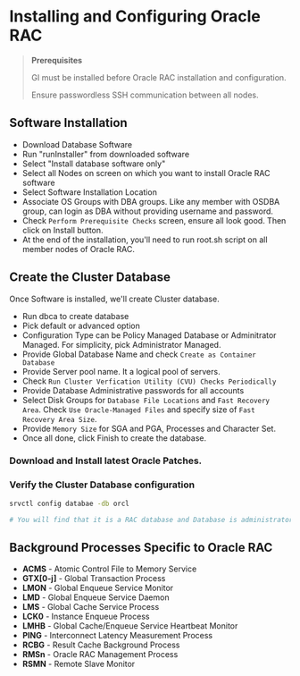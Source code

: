# Installing and Configuring Oracle RAC

> **Prerequisites**
>
> GI must be installed before Oracle RAC installation and configuration.
>
> Ensure passwordless SSH communication between all nodes.

## Software Installation

* Download Database Software
* Run "runInstaller" from downloaded software
* Select "Install database software only"
* Select all Nodes on screen on which you want to install Oracle RAC software
* Select Software Installation Location
* Associate OS Groups with DBA groups. Like any member with OSDBA group, can login as DBA without providing username and password.
* Check `Perform Prerequisite Checks` screen, ensure all look good. Then click on Install button.
* At the end of the installation, you'll need to run root.sh script on all member nodes of Oracle RAC.

## Create the Cluster Database

Once Software is installed, we'll create Cluster database.

* Run dbca to create database
* Pick default or advanced option
* Configuration Type can be Policy Managed Database or Adminitrator Managed. For simplicity, pick Administrator Managed.
* Provide Global Database Name and check `Create as Container Database`
* Provide Server pool name. It a logical pool of servers.
* Check `Run Cluster Verfication Utility (CVU) Checks Periodically`
* Provide Database Administrative passwords for all accounts
* Select Disk Groups for `Database File Locations` and `Fast Recovery Area`. Check `Use Oracle-Managed Files` and specify size of `Fast Recovery Area Size`.
* Provide `Memory Size` for SGA and PGA, Processes and Character Set.
* Once all done, click Finish to create the database.

### Download and Install latest Oracle Patches.

### Verify the Cluster Database configuration

```sh
srvctl config databae -db orcl

# You will find that it is a RAC database and Database is administrator managed.
```

## Background Processes Specific to Oracle RAC

* **ACMS** - Atomic Control File to Memory Service
* **GTX[0-j]** - Global Transaction Process
* **LMON** - Global Enqueue Service Monitor
* **LMD** - Global Enqueue Service Daemon
* **LMS** - Global Cache Service Process
* **LCK0** - Instance Enqueue Process
* **LMHB** - Global Cache/Enqueue Service Heartbeat Monitor
* **PING** - Interconnect Latency Measurement Process
* **RCBG** - Result Cache Background Process
* **RMSn** - Oracle RAC Management  Process
* **RSMN** - Remote Slave Monitor
